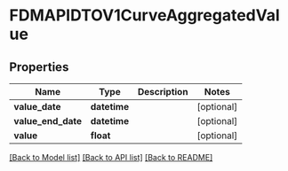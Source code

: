 # FDMAPIDTOV1CurveAggregatedValue

## Properties
Name | Type | Description | Notes
------------ | ------------- | ------------- | -------------
**value_date** | **datetime** |  | [optional] 
**value_end_date** | **datetime** |  | [optional] 
**value** | **float** |  | [optional] 

[[Back to Model list]](../README.md#documentation-for-models) [[Back to API list]](../README.md#documentation-for-api-endpoints) [[Back to README]](../README.md)

